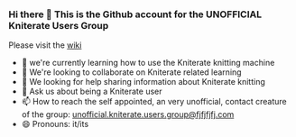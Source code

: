 ### Hi there 👋 This is the  Github account for the UNOFFICIAL Kniterate Users Group

Please visit the [wiki](https://github.com/unofficial-kniterate-users-group/unofficial-kniterate-users-group/wiki)

- 🌱 we're currently learning how to use the Kniterate knitting machine
- 👯 We're looking to collaborate on Kniterate related learning
- 🤔 We looking for help sharing information about Kniterate knitting
- 💬 Ask us about being a Kniterate user
- 📫 How to reach the self appointed, an very unofficial, contact creature of the group: unofficial.kniterate.users.group@fjfjfjfj.com
- 😄 Pronouns: it/its

